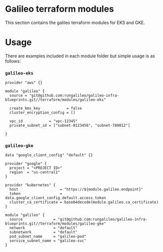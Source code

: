 # Galileo terraform modules

This section contains the galileo terraform modules for EKS and GKE.

# Usage

There are examples included in each module folder but simple usage is as follows:


### `galileo-eks`
```
provider "aws" {}

module "galileo" {
  source = "git@github.com:rungalileo/galileo-infra-blueprints.git//terraform/modules/galileo-eks"

  create_kms_key            = false
  cluster_encryption_config = []

  vpc_id            = "vpc-12345"
  private_subnet_id = ["subnet-0123456", "subnet-789012"]

}

```

### `galileo-gke`
```
data "google_client_config" "default" {}

provider "google" {
  project = "<PROJECT ID>"
  region  = "us-central1"
}

provider "kubernetes" {
  host                   = "https://${module.galileo.endpoint}"
  token                  = data.google_client_config.default.access_token
  cluster_ca_certificate = base64decode(module.galileo.ca_certificate)
}

module "galileo" {
  source              = "git@github.com:rungalileo/galileo-infra-blueprints.git//terraform/modules/galileo-gke"
  network             = "default"
  subnetwork          = "default"
  pod_subnet_name     = "galileo-pod"
  service_subnet_name = "galileo-svc"
}
```